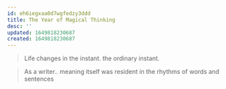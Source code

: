 ```yaml
---
id: eh6iegxaa0d7wgfedzy3ddd
title: The Year of Magical Thinking
desc: ''
updated: 1649818230687
created: 1649818230687
---
```


> Life changes in the instant. the ordinary instant.

> As a writer.. meaning itself was resident in the rhythms of words and sentences 